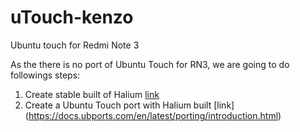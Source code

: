 # uTouch-kenzo
Ubuntu touch for Redmi Note 3

As the there is no port of Ubuntu Touch for RN3, we are going to do followings steps:
1. Create stable built of Halium [link](http://docs.halium.org/en/latest/porting/first-steps.html)
2. Create a Ubuntu Touch port with Halium built [link] (https://docs.ubports.com/en/latest/porting/introduction.html)
